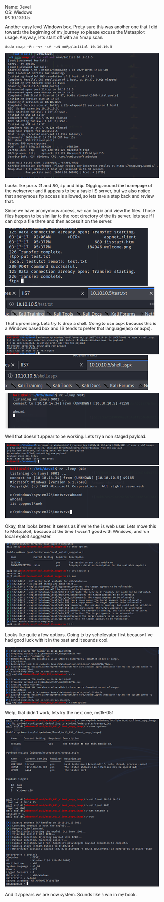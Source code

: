 Name:   Devel  
OS:     Windows  
IP:     10.10.10.5  

Another easy level Windows box.  Pretty sure this was another one that I did towards the beginning of my journey so please excuse the Metasploit usage.  Anyway, lets start off with an Nmap scan.

    Sudo nmap -Pn -vv -sV -oN nAPp/initial 10.10.10.5
    
![DevelNmap](./resources/devel/DevelNmap.png)

Looks like ports 21 and 80, ftp and http.  Digging around the homepage of the webserver and it appears to be a basic IIS server, but we also notice that anonymous ftp access is allowed, so lets take a step back and review that.

Since we have anonymous access, we can log in and view the files. Those files happen to be similiar to the root directory of the iis server.  lets see if I can drop a file there and then access it on the server.

![DevelFTP1](./resources/devel/DevelFTP1.png)  
![DevelFTP2](./resources/devel/DevelFTP2.png)  

That's promising.  Lets try to drop a shell.  Going to use aspx because this is a Windows based box and IIS tends to prefer that language(asp or aspx).  

![DevelShell1](./resources/devel/DevelASPXShell.png)  
![DevelShell2](./resources/devel/DevelASPXShell2.png)  
![DevelShell3](./resources/devel/DevelASPXShell3.png)  

Well that doesn't appear to be working.  Lets try a non staged payload.

![DevelShell4](./resources/devel/DevelASPXShell4.png)  
![DevelShell5](./resources/devel/DevelASPXShell5.png)  

Okay, that looks better.  It seems as if we're the iis web user.  Lets move this to Metasploit, because at the time I wasn't good with Windows, and run local exploit suggester.

![DevelLES](./resources/devel/DevelLES.png)  

Looks like quite a few options.  Going to try schellevator first because I've had good luck with it in the past and it sounds cool.  

![DevelPrivEsc1](./resources/devel/DevelPricEsc1.png)  

Welp, that didn't work, lets try the next one, ms15-051

![DevelPrivEsc2](./resources/devel/DevelPricEsc2.png)  

And it appears we are now system.  Sounds like a win in my book.
